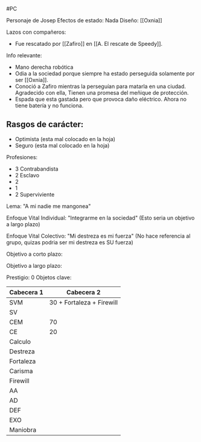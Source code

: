 #PC 

Personaje de Josep
Efectos de estado: Nada
Diseño: [[Oxnia]]

Lazos con compañeros:
- Fue rescatado por [[Zafiro]] en [[A. El rescate de Speedy]].


Info relevante:
- Mano derecha robótica 
- Odia a la sociedad porque siempre ha estado perseguida solamente por ser [[Oxnia]].
- Conoció a Zafiro mientras la perseguían para matarla en una ciudad. Agradecido con ella, Tienen una promesa del meñique de protección. 
- Espada que esta gastada pero que provoca daño eléctrico. Ahora no tiene batería y no funciona.

Rasgos de carácter:
- 
- Optimista (esta mal colocado en la hoja)
- Seguro (esta mal colocado en la hoja)

Profesiones:
- 3 Contrabandista 
- 2 Esclavo
- 2 
- 1 
- 2 Superviviente

Lema:
"A mi nadie me mangonea"

Enfoque Vital Individual:
"Integrarme en la sociedad" (Esto seria un objetivo a largo plazo)

Enfoque Vital Colectivo: 
"Mi destreza es mi fuerza" (No hace referencia al grupo, quizas podria ser mi destreza es SU fuerza)

Objetivo a corto plazo:

Objetivo a largo plazo:

Prestigio: 0
Objetos clave:

| Cabecera 1 | Cabecera 2 |
| ---|---|
|SVM |30 + Fortaleza + Firewill |
|SV| |
|CEM| 70|
|CE | 20|
|Calculo| |
|Destreza||
|Fortaleza|| 
|Carisma||
|Firewill|| 
|AA||
|AD||
|DEF|| 
|EXO||
|Maniobra|| 

